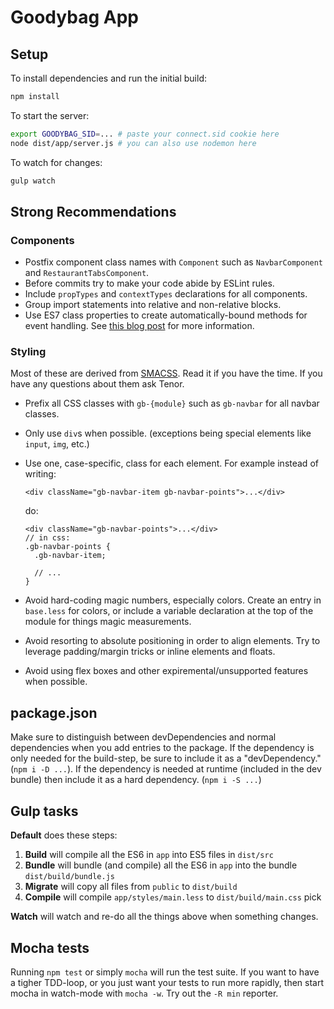 Goodybag App
============

Setup
-----

To install dependencies and run the initial build:

```sh
npm install
```

To start the server:

```sh
export GOODYBAG_SID=... # paste your connect.sid cookie here
node dist/app/server.js # you can also use nodemon here
```

To watch for changes:

```sh
gulp watch
```

Strong Recommendations
----------------------

### Components

- Postfix component class names with `Component` such as `NavbarComponent` and
  `RestaurantTabsComponent`.
- Before commits try to make your code abide by ESLint rules.
- Include `propTypes` and `contextTypes` declarations for all components.
- Group import statements into relative and non-relative blocks.
- Use ES7 class properties to create automatically-bound methods for event
  handling. See [this blog post](http://facebook.github.io/react/blog/2015/01/27/react-v0.13.0-beta-1.html#es6-classes)
  for more information.

### Styling

Most of these are derived from [SMACSS](https://smacss.com/book). Read it if
you have the time. If you have any questions about them ask Tenor.

- Prefix all CSS classes with `gb-{module}` such as `gb-navbar` for all navbar
  classes.
- Only use `div`s when possible. (exceptions being special elements like `input`, `img`, etc.)
- Use one, case-specific, class for each element. For example instead of
  writing:

  ```
  <div className="gb-navbar-item gb-navbar-points">...</div>
  ```

  do:
    
  ```
  <div className="gb-navbar-points">...</div>
  // in css:
  .gb-navbar-points {
    .gb-navbar-item;

    // ...
  }
  ```
- Avoid hard-coding magic numbers, especially colors. Create an entry in
  `base.less` for colors, or include a variable declaration at the top of the
  module for things magic measurements. 
- Avoid resorting to absolute positioning in order to align elements. Try to
  leverage padding/margin tricks or inline elements and floats.
- Avoid using flex boxes and other expiremental/unsupported features when
  possible.

package.json
------------

Make sure to distinguish between devDependencies and normal dependencies when
you add entries to the package. If the dependency is only needed for the
build-step, be sure to include it as a "devDependency." (`npm i -D ...`). If
the dependency is needed at runtime (included in the dev bundle) then include
it as a hard dependency. (`npm i -S ...`)

Gulp tasks
----------

**Default** does these steps:

1. **Build** will compile all the ES6 in `app` into ES5 files in `dist/src`
2. **Bundle** will bundle (and compile) all the ES6 in `app` into the bundle
   `dist/build/bundle.js`
3. **Migrate** will copy all files from `public` to `dist/build`
4. **Compile** will compile `app/styles/main.less` to `dist/build/main.css`
pick

**Watch** will watch and re-do all the things above when something changes.

Mocha tests
-----------

Running `npm test` or simply `mocha` will run the test suite. If you want to
have a tigher TDD-loop, or you just want your tests to run more rapidly, then
start mocha in watch-mode with `mocha -w`. Try out the `-R min` reporter.

